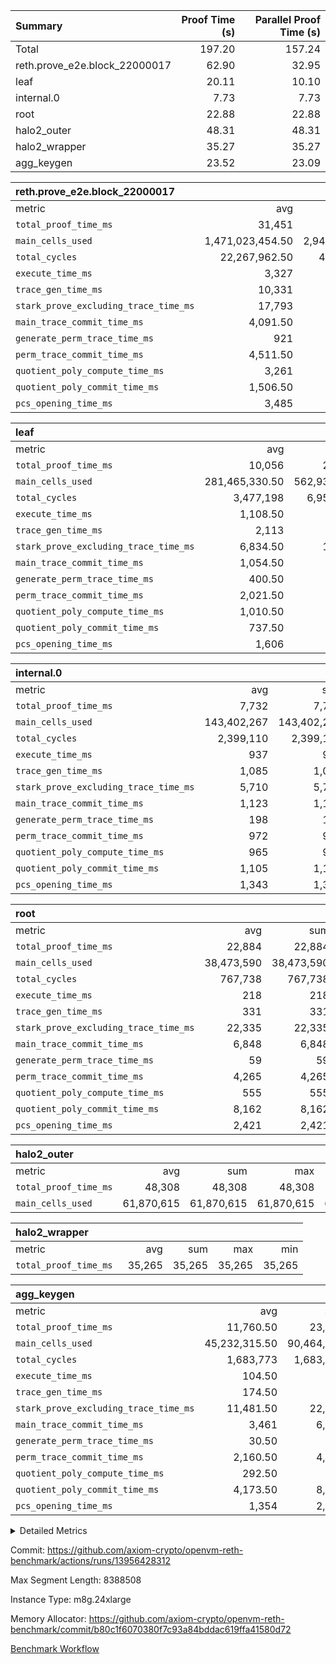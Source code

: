 | Summary | Proof Time (s) | Parallel Proof Time (s) |
|:---|---:|---:|
| Total |  197.20 |  157.24 |
| reth.prove_e2e.block_22000017 |  62.90 |  32.95 |
| leaf |  20.11 |  10.10 |
| internal.0 |  7.73 |  7.73 |
| root |  22.88 |  22.88 |
| halo2_outer |  48.31 |  48.31 |
| halo2_wrapper |  35.27 |  35.27 |
| agg_keygen |  23.52 |  23.09 |


| reth.prove_e2e.block_22000017 |||||
|:---|---:|---:|---:|---:|
|metric|avg|sum|max|min|
| `total_proof_time_ms ` |  31,451 |  62,902 |  32,950 |  29,952 |
| `main_cells_used     ` |  1,471,023,454.50 |  2,942,046,909 |  1,618,918,538 |  1,323,128,371 |
| `total_cycles        ` |  22,267,962.50 |  44,535,925 |  23,672,254 |  20,863,671 |
| `execute_time_ms     ` |  3,327 |  6,654 |  3,336 |  3,318 |
| `trace_gen_time_ms   ` |  10,331 |  20,662 |  11,580 |  9,082 |
| `stark_prove_excluding_trace_time_ms` |  17,793 |  35,586 |  18,052 |  17,534 |
| `main_trace_commit_time_ms` |  4,091.50 |  8,183 |  4,102 |  4,081 |
| `generate_perm_trace_time_ms` |  921 |  1,842 |  928 |  914 |
| `perm_trace_commit_time_ms` |  4,511.50 |  9,023 |  4,544 |  4,479 |
| `quotient_poly_compute_time_ms` |  3,261 |  6,522 |  3,379 |  3,143 |
| `quotient_poly_commit_time_ms` |  1,506.50 |  3,013 |  1,540 |  1,473 |
| `pcs_opening_time_ms ` |  3,485 |  6,970 |  3,607 |  3,363 |

| leaf |||||
|:---|---:|---:|---:|---:|
|metric|avg|sum|max|min|
| `total_proof_time_ms ` |  10,056 |  20,112 |  10,096 |  10,016 |
| `main_cells_used     ` |  281,465,330.50 |  562,930,661 |  284,046,505 |  278,884,156 |
| `total_cycles        ` |  3,477,198 |  6,954,396 |  3,494,245 |  3,460,151 |
| `execute_time_ms     ` |  1,108.50 |  2,217 |  1,115 |  1,102 |
| `trace_gen_time_ms   ` |  2,113 |  4,226 |  2,157 |  2,069 |
| `stark_prove_excluding_trace_time_ms` |  6,834.50 |  13,669 |  6,845 |  6,824 |
| `main_trace_commit_time_ms` |  1,054.50 |  2,109 |  1,055 |  1,054 |
| `generate_perm_trace_time_ms` |  400.50 |  801 |  401 |  400 |
| `perm_trace_commit_time_ms` |  2,021.50 |  4,043 |  2,039 |  2,004 |
| `quotient_poly_compute_time_ms` |  1,010.50 |  2,021 |  1,017 |  1,004 |
| `quotient_poly_commit_time_ms` |  737.50 |  1,475 |  742 |  733 |
| `pcs_opening_time_ms ` |  1,606 |  3,212 |  1,614 |  1,598 |

| internal.0 |||||
|:---|---:|---:|---:|---:|
|metric|avg|sum|max|min|
| `total_proof_time_ms ` |  7,732 |  7,732 |  7,732 |  7,732 |
| `main_cells_used     ` |  143,402,267 |  143,402,267 |  143,402,267 |  143,402,267 |
| `total_cycles        ` |  2,399,110 |  2,399,110 |  2,399,110 |  2,399,110 |
| `execute_time_ms     ` |  937 |  937 |  937 |  937 |
| `trace_gen_time_ms   ` |  1,085 |  1,085 |  1,085 |  1,085 |
| `stark_prove_excluding_trace_time_ms` |  5,710 |  5,710 |  5,710 |  5,710 |
| `main_trace_commit_time_ms` |  1,123 |  1,123 |  1,123 |  1,123 |
| `generate_perm_trace_time_ms` |  198 |  198 |  198 |  198 |
| `perm_trace_commit_time_ms` |  972 |  972 |  972 |  972 |
| `quotient_poly_compute_time_ms` |  965 |  965 |  965 |  965 |
| `quotient_poly_commit_time_ms` |  1,105 |  1,105 |  1,105 |  1,105 |
| `pcs_opening_time_ms ` |  1,343 |  1,343 |  1,343 |  1,343 |

| root |||||
|:---|---:|---:|---:|---:|
|metric|avg|sum|max|min|
| `total_proof_time_ms ` |  22,884 |  22,884 |  22,884 |  22,884 |
| `main_cells_used     ` |  38,473,590 |  38,473,590 |  38,473,590 |  38,473,590 |
| `total_cycles        ` |  767,738 |  767,738 |  767,738 |  767,738 |
| `execute_time_ms     ` |  218 |  218 |  218 |  218 |
| `trace_gen_time_ms   ` |  331 |  331 |  331 |  331 |
| `stark_prove_excluding_trace_time_ms` |  22,335 |  22,335 |  22,335 |  22,335 |
| `main_trace_commit_time_ms` |  6,848 |  6,848 |  6,848 |  6,848 |
| `generate_perm_trace_time_ms` |  59 |  59 |  59 |  59 |
| `perm_trace_commit_time_ms` |  4,265 |  4,265 |  4,265 |  4,265 |
| `quotient_poly_compute_time_ms` |  555 |  555 |  555 |  555 |
| `quotient_poly_commit_time_ms` |  8,162 |  8,162 |  8,162 |  8,162 |
| `pcs_opening_time_ms ` |  2,421 |  2,421 |  2,421 |  2,421 |

| halo2_outer |||||
|:---|---:|---:|---:|---:|
|metric|avg|sum|max|min|
| `total_proof_time_ms ` |  48,308 |  48,308 |  48,308 |  48,308 |
| `main_cells_used     ` |  61,870,615 |  61,870,615 |  61,870,615 |  61,870,615 |

| halo2_wrapper |||||
|:---|---:|---:|---:|---:|
|metric|avg|sum|max|min|
| `total_proof_time_ms ` |  35,265 |  35,265 |  35,265 |  35,265 |

| agg_keygen |||||
|:---|---:|---:|---:|---:|
|metric|avg|sum|max|min|
| `total_proof_time_ms ` |  11,760.50 |  23,521 |  23,091 |  430 |
| `main_cells_used     ` |  45,232,315.50 |  90,464,631 |  89,536,560 |  928,071 |
| `total_cycles        ` |  1,683,773 |  1,683,773 |  1,683,773 |  1,683,773 |
| `execute_time_ms     ` |  104.50 |  209 |  209 |  0 |
| `trace_gen_time_ms   ` |  174.50 |  349 |  323 |  26 |
| `stark_prove_excluding_trace_time_ms` |  11,481.50 |  22,963 |  22,559 |  404 |
| `main_trace_commit_time_ms` |  3,461 |  6,922 |  6,870 |  52 |
| `generate_perm_trace_time_ms` |  30.50 |  61 |  51 |  10 |
| `perm_trace_commit_time_ms` |  2,160.50 |  4,321 |  4,271 |  50 |
| `quotient_poly_compute_time_ms` |  292.50 |  585 |  555 |  30 |
| `quotient_poly_commit_time_ms` |  4,173.50 |  8,347 |  8,289 |  58 |
| `pcs_opening_time_ms ` |  1,354 |  2,708 |  2,509 |  199 |



<details>
<summary>Detailed Metrics</summary>

| air_name | block_number | quotient_deg | interactions | constraints |
| --- | --- | --- | --- | --- |
| AccessAdapterAir<16> | 22000017 | 2 | 5 | 12 | 
| AccessAdapterAir<2> | 22000017 | 2 | 5 | 12 | 
| AccessAdapterAir<32> | 22000017 | 2 | 5 | 12 | 
| AccessAdapterAir<4> | 22000017 | 2 | 5 | 12 | 
| AccessAdapterAir<64> | 22000017 | 2 | 5 | 12 | 
| AccessAdapterAir<8> | 22000017 | 2 | 5 | 12 | 
| BitwiseOperationLookupAir<8> | 22000017 | 2 | 2 | 4 | 
| KeccakVmAir | 22000017 | 2 | 321 | 4,511 | 
| MemoryMerkleAir<8> | 22000017 | 2 | 4 | 39 | 
| PersistentBoundaryAir<8> | 22000017 | 2 | 3 | 6 | 
| PhantomAir | 22000017 | 2 | 3 | 5 | 
| Poseidon2PeripheryAir<BabyBearParameters>, 1> | 22000017 | 2 | 1 | 286 | 
| ProgramAir | 22000017 | 1 | 1 | 4 | 
| RangeTupleCheckerAir<2> | 22000017 | 1 | 1 | 4 | 
| Rv32HintStoreAir | 22000017 | 2 | 18 | 28 | 
| Sha256VmAir | 22000017 | 2 | 50 | 663 | 
| VariableRangeCheckerAir | 22000017 | 1 | 1 | 4 | 
| VmAirWrapper<Rv32BaseAluAdapterAir, BaseAluCoreAir<4, 8> | 22000017 | 2 | 20 | 37 | 
| VmAirWrapper<Rv32BaseAluAdapterAir, LessThanCoreAir<4, 8> | 22000017 | 2 | 18 | 40 | 
| VmAirWrapper<Rv32BaseAluAdapterAir, ShiftCoreAir<4, 8> | 22000017 | 2 | 24 | 91 | 
| VmAirWrapper<Rv32BranchAdapterAir, BranchEqualCoreAir<4> | 22000017 | 2 | 11 | 20 | 
| VmAirWrapper<Rv32BranchAdapterAir, BranchLessThanCoreAir<4, 8> | 22000017 | 2 | 13 | 35 | 
| VmAirWrapper<Rv32CondRdWriteAdapterAir, Rv32JalLuiCoreAir> | 22000017 | 2 | 10 | 18 | 
| VmAirWrapper<Rv32HeapAdapterAir<2, 32, 32>, BaseAluCoreAir<32, 8> | 22000017 | 2 | 61 | 126 | 
| VmAirWrapper<Rv32HeapAdapterAir<2, 32, 32>, LessThanCoreAir<32, 8> | 22000017 | 2 | 31 | 129 | 
| VmAirWrapper<Rv32HeapAdapterAir<2, 32, 32>, MultiplicationCoreAir<32, 8> | 22000017 | 2 | 61 | 57 | 
| VmAirWrapper<Rv32HeapAdapterAir<2, 32, 32>, ShiftCoreAir<32, 8> | 22000017 | 2 | 79 | 2,161 | 
| VmAirWrapper<Rv32HeapBranchAdapterAir<2, 32>, BranchEqualCoreAir<32> | 22000017 | 2 | 20 | 55 | 
| VmAirWrapper<Rv32HeapBranchAdapterAir<2, 32>, BranchLessThanCoreAir<32, 8> | 22000017 | 2 | 22 | 126 | 
| VmAirWrapper<Rv32IsEqualModAdapterAir<2, 1, 32, 32>, ModularIsEqualCoreAir<32, 4, 8> | 22000017 | 2 | 25 | 225 | 
| VmAirWrapper<Rv32IsEqualModAdapterAir<2, 3, 16, 48>, ModularIsEqualCoreAir<48, 4, 8> | 22000017 | 2 | 41 | 333 | 
| VmAirWrapper<Rv32JalrAdapterAir, Rv32JalrCoreAir> | 22000017 | 2 | 16 | 20 | 
| VmAirWrapper<Rv32LoadStoreAdapterAir, LoadSignExtendCoreAir<4, 8> | 22000017 | 2 | 18 | 33 | 
| VmAirWrapper<Rv32LoadStoreAdapterAir, LoadStoreCoreAir<4> | 22000017 | 2 | 17 | 40 | 
| VmAirWrapper<Rv32MultAdapterAir, DivRemCoreAir<4, 8> | 22000017 | 2 | 25 | 84 | 
| VmAirWrapper<Rv32MultAdapterAir, MulHCoreAir<4, 8> | 22000017 | 2 | 24 | 31 | 
| VmAirWrapper<Rv32MultAdapterAir, MultiplicationCoreAir<4, 8> | 22000017 | 2 | 19 | 19 | 
| VmAirWrapper<Rv32RdWriteAdapterAir, Rv32AuipcCoreAir> | 22000017 | 2 | 12 | 14 | 
| VmAirWrapper<Rv32VecHeapAdapterAir<1, 2, 2, 32, 32>, FieldExpressionCoreAir> | 22000017 | 2 | 411 | 476 | 
| VmAirWrapper<Rv32VecHeapAdapterAir<1, 6, 6, 16, 16>, FieldExpressionCoreAir> | 22000017 | 2 | 824 | 913 | 
| VmAirWrapper<Rv32VecHeapAdapterAir<2, 1, 1, 32, 32>, FieldExpressionCoreAir> | 22000017 | 2 | 156 | 188 | 
| VmAirWrapper<Rv32VecHeapAdapterAir<2, 2, 2, 32, 32>, FieldExpressionCoreAir> | 22000017 | 2 | 422 | 451 | 
| VmAirWrapper<Rv32VecHeapAdapterAir<2, 3, 3, 16, 16>, FieldExpressionCoreAir> | 22000017 | 2 | 244 | 286 | 
| VmAirWrapper<Rv32VecHeapAdapterAir<2, 6, 6, 16, 16>, FieldExpressionCoreAir> | 22000017 | 2 | 662 | 695 | 
| VmConnectorAir | 22000017 | 2 | 5 | 10 | 

| block_number | execute_time_ms |
| --- | --- |
| 22000017 | 218 | 

| group | air_name | block_number | rows | quotient_deg | prep_cols | perm_cols | main_cols | interactions | constraints | cells |
| --- | --- | --- | --- | --- | --- | --- | --- | --- | --- | --- |
| agg_keygen | AccessAdapterAir<16> | 22000017 |  | 2 |  |  |  | 5 | 12 |  | 
| agg_keygen | AccessAdapterAir<2> | 22000017 | 524,288 | 8 |  | 16 | 11 | 5 | 12 | 14,155,776 | 
| agg_keygen | AccessAdapterAir<32> | 22000017 |  | 2 |  |  |  | 5 | 12 |  | 
| agg_keygen | AccessAdapterAir<4> | 22000017 | 262,144 | 8 |  | 16 | 13 | 5 | 12 | 7,602,176 | 
| agg_keygen | AccessAdapterAir<64> | 22000017 |  | 2 |  |  |  | 5 | 12 |  | 
| agg_keygen | AccessAdapterAir<8> | 22000017 | 8,192 | 8 |  | 16 | 17 | 5 | 12 | 270,336 | 
| agg_keygen | BitwiseOperationLookupAir<8> | 22000017 |  | 2 |  |  |  | 2 | 4 |  | 
| agg_keygen | FriReducedOpeningAir | 22000017 | 524,288 | 8 |  | 84 | 27 | 39 | 71 | 58,195,968 | 
| agg_keygen | JalRangeCheckAir | 22000017 | 65,536 | 8 |  | 28 | 12 | 9 | 14 | 2,621,440 | 
| agg_keygen | MemoryMerkleAir<8> | 22000017 |  | 2 |  |  |  | 4 | 39 |  | 
| agg_keygen | NativePoseidon2Air<BabyBearParameters>, 1> | 22000017 | 131,072 | 8 |  | 312 | 398 | 136 | 572 | 93,061,120 | 
| agg_keygen | PersistentBoundaryAir<8> | 22000017 |  | 2 |  |  |  | 3 | 6 |  | 
| agg_keygen | PhantomAir | 22000017 | 32,768 | 4 |  | 12 | 6 | 3 | 5 | 589,824 | 
| agg_keygen | Poseidon2PeripheryAir<BabyBearParameters>, 1> | 22000017 |  | 2 |  |  |  | 1 | 286 |  | 
| agg_keygen | ProgramAir | 22000017 | 131,072 | 1 |  | 8 | 10 | 1 | 4 | 2,359,296 | 
| agg_keygen | RangeTupleCheckerAir<2> | 22000017 |  | 1 |  |  |  | 1 | 4 |  | 
| agg_keygen | Rv32HintStoreAir | 22000017 |  | 2 |  |  |  | 18 | 28 |  | 
| agg_keygen | VariableRangeCheckerAir | 22000017 | 262,144 | 1 | 2 | 8 | 1 | 1 | 4 | 2,359,296 | 
| agg_keygen | VmAirWrapper<AluNativeAdapterAir, FieldArithmeticCoreAir> | 22000017 | 1,048,576 | 8 |  | 36 | 29 | 15 | 27 | 68,157,440 | 
| agg_keygen | VmAirWrapper<BranchNativeAdapterAir, BranchEqualCoreAir<1> | 22000017 | 262,144 | 8 |  | 28 | 23 | 11 | 25 | 13,369,344 | 
| agg_keygen | VmAirWrapper<NativeAdapterAir<2, 0>, PublicValuesCoreAir> | 22000017 | 64 | 8 |  | 28 | 27 | 11 | 30 | 3,520 | 
| agg_keygen | VmAirWrapper<NativeLoadStoreAdapterAir<1>, NativeLoadStoreCoreAir<1> | 22000017 | 524,288 | 8 |  | 40 | 21 | 15 | 20 | 31,981,568 | 
| agg_keygen | VmAirWrapper<NativeLoadStoreAdapterAir<4>, NativeLoadStoreCoreAir<4> | 22000017 | 131,072 | 8 |  | 40 | 27 | 15 | 20 | 8,781,824 | 
| agg_keygen | VmAirWrapper<NativeVectorizedAdapterAir<4>, FieldExtensionCoreAir> | 22000017 | 131,072 | 8 |  | 36 | 38 | 15 | 27 | 9,699,328 | 
| agg_keygen | VmAirWrapper<Rv32BaseAluAdapterAir, BaseAluCoreAir<4, 8> | 22000017 |  | 2 |  |  |  | 20 | 37 |  | 
| agg_keygen | VmAirWrapper<Rv32BaseAluAdapterAir, LessThanCoreAir<4, 8> | 22000017 |  | 2 |  |  |  | 18 | 40 |  | 
| agg_keygen | VmAirWrapper<Rv32BaseAluAdapterAir, ShiftCoreAir<4, 8> | 22000017 |  | 2 |  |  |  | 24 | 91 |  | 
| agg_keygen | VmAirWrapper<Rv32BranchAdapterAir, BranchEqualCoreAir<4> | 22000017 |  | 2 |  |  |  | 11 | 20 |  | 
| agg_keygen | VmAirWrapper<Rv32BranchAdapterAir, BranchLessThanCoreAir<4, 8> | 22000017 |  | 2 |  |  |  | 13 | 35 |  | 
| agg_keygen | VmAirWrapper<Rv32CondRdWriteAdapterAir, Rv32JalLuiCoreAir> | 22000017 |  | 2 |  |  |  | 10 | 18 |  | 
| agg_keygen | VmAirWrapper<Rv32JalrAdapterAir, Rv32JalrCoreAir> | 22000017 |  | 2 |  |  |  | 16 | 20 |  | 
| agg_keygen | VmAirWrapper<Rv32LoadStoreAdapterAir, LoadSignExtendCoreAir<4, 8> | 22000017 |  | 2 |  |  |  | 18 | 33 |  | 
| agg_keygen | VmAirWrapper<Rv32LoadStoreAdapterAir, LoadStoreCoreAir<4> | 22000017 |  | 2 |  |  |  | 17 | 40 |  | 
| agg_keygen | VmAirWrapper<Rv32MultAdapterAir, DivRemCoreAir<4, 8> | 22000017 |  | 2 |  |  |  | 25 | 84 |  | 
| agg_keygen | VmAirWrapper<Rv32MultAdapterAir, MulHCoreAir<4, 8> | 22000017 |  | 2 |  |  |  | 24 | 31 |  | 
| agg_keygen | VmAirWrapper<Rv32MultAdapterAir, MultiplicationCoreAir<4, 8> | 22000017 |  | 2 |  |  |  | 19 | 19 |  | 
| agg_keygen | VmAirWrapper<Rv32RdWriteAdapterAir, Rv32AuipcCoreAir> | 22000017 |  | 2 |  |  |  | 12 | 14 |  | 
| agg_keygen | VmConnectorAir | 22000017 | 2 | 8 | 1 | 16 | 5 | 5 | 10 | 42 | 
| agg_keygen | VolatileBoundaryAir | 22000017 | 131,072 | 4 |  | 12 | 11 | 4 | 17 | 3,014,656 | 

| group | air_name | block_number | idx | rows | prep_cols | perm_cols | main_cols | cells |
| --- | --- | --- | --- | --- | --- | --- | --- | --- |
| internal.0 | AccessAdapterAir<2> | 22000017 | 0 | 524,288 |  | 12 | 11 | 12,058,624 | 
| internal.0 | AccessAdapterAir<4> | 22000017 | 0 | 262,144 |  | 12 | 13 | 6,553,600 | 
| internal.0 | AccessAdapterAir<8> | 22000017 | 0 | 8,192 |  | 12 | 17 | 237,568 | 
| internal.0 | FriReducedOpeningAir | 22000017 | 0 | 1,048,576 |  | 44 | 27 | 74,448,896 | 
| internal.0 | JalRangeCheckAir | 22000017 | 0 | 131,072 |  | 16 | 12 | 3,670,016 | 
| internal.0 | NativePoseidon2Air<BabyBearParameters>, 1> | 22000017 | 0 | 262,144 |  | 160 | 398 | 146,276,352 | 
| internal.0 | PhantomAir | 22000017 | 0 | 65,536 |  | 8 | 6 | 917,504 | 
| internal.0 | ProgramAir | 22000017 | 0 | 131,072 |  | 8 | 10 | 2,359,296 | 
| internal.0 | VariableRangeCheckerAir | 22000017 | 0 | 262,144 | 2 | 8 | 1 | 2,359,296 | 
| internal.0 | VmAirWrapper<AluNativeAdapterAir, FieldArithmeticCoreAir> | 22000017 | 0 | 2,097,152 |  | 20 | 29 | 102,760,448 | 
| internal.0 | VmAirWrapper<BranchNativeAdapterAir, BranchEqualCoreAir<1> | 22000017 | 0 | 262,144 |  | 16 | 23 | 10,223,616 | 
| internal.0 | VmAirWrapper<NativeAdapterAir<2, 0>, PublicValuesCoreAir> | 22000017 | 0 | 64 |  | 16 | 23 | 2,496 | 
| internal.0 | VmAirWrapper<NativeLoadStoreAdapterAir<1>, NativeLoadStoreCoreAir<1> | 22000017 | 0 | 524,288 |  | 24 | 21 | 23,592,960 | 
| internal.0 | VmAirWrapper<NativeLoadStoreAdapterAir<4>, NativeLoadStoreCoreAir<4> | 22000017 | 0 | 262,144 |  | 24 | 27 | 13,369,344 | 
| internal.0 | VmAirWrapper<NativeVectorizedAdapterAir<4>, FieldExtensionCoreAir> | 22000017 | 0 | 262,144 |  | 20 | 38 | 15,204,352 | 
| internal.0 | VmConnectorAir | 22000017 | 0 | 2 | 1 | 12 | 5 | 34 | 
| internal.0 | VolatileBoundaryAir | 22000017 | 0 | 262,144 |  | 8 | 11 | 4,980,736 | 
| leaf | AccessAdapterAir<2> | 22000017 | 0 | 2,097,152 |  | 16 | 11 | 56,623,104 | 
| leaf | AccessAdapterAir<2> | 22000017 | 1 | 2,097,152 |  | 16 | 11 | 56,623,104 | 
| leaf | AccessAdapterAir<4> | 22000017 | 0 | 1,048,576 |  | 16 | 13 | 30,408,704 | 
| leaf | AccessAdapterAir<4> | 22000017 | 1 | 1,048,576 |  | 16 | 13 | 30,408,704 | 
| leaf | AccessAdapterAir<8> | 22000017 | 0 | 32,768 |  | 16 | 17 | 1,081,344 | 
| leaf | AccessAdapterAir<8> | 22000017 | 1 | 32,768 |  | 16 | 17 | 1,081,344 | 
| leaf | FriReducedOpeningAir | 22000017 | 0 | 4,194,304 |  | 84 | 27 | 465,567,744 | 
| leaf | FriReducedOpeningAir | 22000017 | 1 | 4,194,304 |  | 84 | 27 | 465,567,744 | 
| leaf | JalRangeCheckAir | 22000017 | 0 | 65,536 |  | 28 | 12 | 2,621,440 | 
| leaf | JalRangeCheckAir | 22000017 | 1 | 65,536 |  | 28 | 12 | 2,621,440 | 
| leaf | NativePoseidon2Air<BabyBearParameters>, 1> | 22000017 | 0 | 262,144 |  | 312 | 398 | 186,122,240 | 
| leaf | NativePoseidon2Air<BabyBearParameters>, 1> | 22000017 | 1 | 262,144 |  | 312 | 398 | 186,122,240 | 
| leaf | PhantomAir | 22000017 | 0 | 32,768 |  | 12 | 6 | 589,824 | 
| leaf | PhantomAir | 22000017 | 1 | 32,768 |  | 12 | 6 | 589,824 | 
| leaf | ProgramAir | 22000017 | 0 | 2,097,152 |  | 8 | 10 | 37,748,736 | 
| leaf | ProgramAir | 22000017 | 1 | 2,097,152 |  | 8 | 10 | 37,748,736 | 
| leaf | VariableRangeCheckerAir | 22000017 | 0 | 262,144 | 2 | 8 | 1 | 2,359,296 | 
| leaf | VariableRangeCheckerAir | 22000017 | 1 | 262,144 | 2 | 8 | 1 | 2,359,296 | 
| leaf | VmAirWrapper<AluNativeAdapterAir, FieldArithmeticCoreAir> | 22000017 | 0 | 2,097,152 |  | 36 | 29 | 136,314,880 | 
| leaf | VmAirWrapper<AluNativeAdapterAir, FieldArithmeticCoreAir> | 22000017 | 1 | 2,097,152 |  | 36 | 29 | 136,314,880 | 
| leaf | VmAirWrapper<BranchNativeAdapterAir, BranchEqualCoreAir<1> | 22000017 | 0 | 524,288 |  | 28 | 23 | 26,738,688 | 
| leaf | VmAirWrapper<BranchNativeAdapterAir, BranchEqualCoreAir<1> | 22000017 | 1 | 524,288 |  | 28 | 23 | 26,738,688 | 
| leaf | VmAirWrapper<NativeAdapterAir<2, 0>, PublicValuesCoreAir> | 22000017 | 0 | 64 |  | 28 | 27 | 3,520 | 
| leaf | VmAirWrapper<NativeAdapterAir<2, 0>, PublicValuesCoreAir> | 22000017 | 1 | 64 |  | 28 | 27 | 3,520 | 
| leaf | VmAirWrapper<NativeLoadStoreAdapterAir<1>, NativeLoadStoreCoreAir<1> | 22000017 | 0 | 1,048,576 |  | 40 | 21 | 63,963,136 | 
| leaf | VmAirWrapper<NativeLoadStoreAdapterAir<1>, NativeLoadStoreCoreAir<1> | 22000017 | 1 | 1,048,576 |  | 40 | 21 | 63,963,136 | 
| leaf | VmAirWrapper<NativeLoadStoreAdapterAir<4>, NativeLoadStoreCoreAir<4> | 22000017 | 0 | 262,144 |  | 40 | 27 | 17,563,648 | 
| leaf | VmAirWrapper<NativeLoadStoreAdapterAir<4>, NativeLoadStoreCoreAir<4> | 22000017 | 1 | 262,144 |  | 40 | 27 | 17,563,648 | 
| leaf | VmAirWrapper<NativeVectorizedAdapterAir<4>, FieldExtensionCoreAir> | 22000017 | 0 | 524,288 |  | 36 | 38 | 38,797,312 | 
| leaf | VmAirWrapper<NativeVectorizedAdapterAir<4>, FieldExtensionCoreAir> | 22000017 | 1 | 524,288 |  | 36 | 38 | 38,797,312 | 
| leaf | VmConnectorAir | 22000017 | 0 | 2 | 1 | 16 | 5 | 42 | 
| leaf | VmConnectorAir | 22000017 | 1 | 2 | 1 | 16 | 5 | 42 | 
| leaf | VolatileBoundaryAir | 22000017 | 0 | 1,048,576 |  | 12 | 11 | 24,117,248 | 
| leaf | VolatileBoundaryAir | 22000017 | 1 | 1,048,576 |  | 12 | 11 | 24,117,248 | 
| root | AccessAdapterAir<2> | 22000017 | 0 | 262,144 |  | 8 | 11 | 4,980,736 | 
| root | AccessAdapterAir<4> | 22000017 | 0 | 131,072 |  | 8 | 13 | 2,752,512 | 
| root | AccessAdapterAir<8> | 22000017 | 0 | 4,096 |  | 8 | 17 | 102,400 | 
| root | FriReducedOpeningAir | 22000017 | 0 | 131,072 |  | 24 | 27 | 6,684,672 | 
| root | JalRangeCheckAir | 22000017 | 0 | 32,768 |  | 12 | 12 | 786,432 | 
| root | NativePoseidon2Air<BabyBearParameters>, 1> | 22000017 | 0 | 32,768 |  | 84 | 398 | 15,794,176 | 
| root | PhantomAir | 22000017 | 0 | 8,192 |  | 8 | 6 | 114,688 | 
| root | ProgramAir | 22000017 | 0 | 131,072 |  | 8 | 10 | 2,359,296 | 
| root | VariableRangeCheckerAir | 22000017 | 0 | 262,144 | 2 | 8 | 1 | 2,359,296 | 
| root | VmAirWrapper<AluNativeAdapterAir, FieldArithmeticCoreAir> | 22000017 | 0 | 524,288 |  | 12 | 29 | 21,495,808 | 
| root | VmAirWrapper<BranchNativeAdapterAir, BranchEqualCoreAir<1> | 22000017 | 0 | 131,072 |  | 12 | 23 | 4,587,520 | 
| root | VmAirWrapper<NativeAdapterAir<2, 0>, PublicValuesCoreAir> | 22000017 | 0 | 64 |  | 12 | 22 | 2,176 | 
| root | VmAirWrapper<NativeLoadStoreAdapterAir<1>, NativeLoadStoreCoreAir<1> | 22000017 | 0 | 262,144 |  | 16 | 21 | 9,699,328 | 
| root | VmAirWrapper<NativeLoadStoreAdapterAir<4>, NativeLoadStoreCoreAir<4> | 22000017 | 0 | 65,536 |  | 16 | 27 | 2,818,048 | 
| root | VmAirWrapper<NativeVectorizedAdapterAir<4>, FieldExtensionCoreAir> | 22000017 | 0 | 65,536 |  | 12 | 38 | 3,276,800 | 
| root | VmConnectorAir | 22000017 | 0 | 2 | 1 | 8 | 5 | 26 | 
| root | VolatileBoundaryAir | 22000017 | 0 | 131,072 |  | 8 | 11 | 2,490,368 | 

| group | air_name | block_number | segment | rows | prep_cols | perm_cols | main_cols | cells |
| --- | --- | --- | --- | --- | --- | --- | --- | --- |
| agg_keygen | AccessAdapterAir<16> | 22000017 | 0 | 1 |  | 16 | 25 | 41 | 
| agg_keygen | AccessAdapterAir<2> | 22000017 | 0 | 1 |  | 16 | 11 | 27 | 
| agg_keygen | AccessAdapterAir<32> | 22000017 | 0 | 1 |  | 16 | 41 | 57 | 
| agg_keygen | AccessAdapterAir<4> | 22000017 | 0 | 1 |  | 16 | 13 | 29 | 
| agg_keygen | AccessAdapterAir<64> | 22000017 | 0 | 1 |  | 16 | 73 | 89 | 
| agg_keygen | AccessAdapterAir<8> | 22000017 | 0 | 1 |  | 16 | 17 | 33 | 
| agg_keygen | BitwiseOperationLookupAir<8> | 22000017 | 0 | 65,536 | 3 | 8 | 2 | 655,360 | 
| agg_keygen | MemoryMerkleAir<8> | 22000017 | 0 | 64 |  | 16 | 32 | 3,072 | 
| agg_keygen | PersistentBoundaryAir<8> | 22000017 | 0 | 1 |  | 12 | 20 | 32 | 
| agg_keygen | PhantomAir | 22000017 | 0 | 1 |  | 12 | 6 | 18 | 
| agg_keygen | Poseidon2PeripheryAir<BabyBearParameters>, 1> | 22000017 | 0 | 32 |  | 8 | 300 | 9,856 | 
| agg_keygen | ProgramAir | 22000017 | 0 | 1 |  | 8 | 10 | 18 | 
| agg_keygen | RangeTupleCheckerAir<2> | 22000017 | 0 | 524,288 | 2 | 8 | 1 | 4,718,592 | 
| agg_keygen | Rv32HintStoreAir | 22000017 | 0 | 1 |  | 44 | 32 | 76 | 
| agg_keygen | VariableRangeCheckerAir | 22000017 | 0 | 262,144 | 2 | 8 | 1 | 2,359,296 | 
| agg_keygen | VmAirWrapper<Rv32BaseAluAdapterAir, BaseAluCoreAir<4, 8> | 22000017 | 0 | 1 |  | 52 | 36 | 88 | 
| agg_keygen | VmAirWrapper<Rv32BaseAluAdapterAir, LessThanCoreAir<4, 8> | 22000017 | 0 | 1 |  | 40 | 37 | 77 | 
| agg_keygen | VmAirWrapper<Rv32BaseAluAdapterAir, ShiftCoreAir<4, 8> | 22000017 | 0 | 1 |  | 52 | 53 | 105 | 
| agg_keygen | VmAirWrapper<Rv32BranchAdapterAir, BranchEqualCoreAir<4> | 22000017 | 0 | 1 |  | 28 | 26 | 54 | 
| agg_keygen | VmAirWrapper<Rv32BranchAdapterAir, BranchLessThanCoreAir<4, 8> | 22000017 | 0 | 1 |  | 32 | 32 | 64 | 
| agg_keygen | VmAirWrapper<Rv32CondRdWriteAdapterAir, Rv32JalLuiCoreAir> | 22000017 | 0 | 1 |  | 28 | 18 | 46 | 
| agg_keygen | VmAirWrapper<Rv32JalrAdapterAir, Rv32JalrCoreAir> | 22000017 | 0 | 1 |  | 36 | 28 | 64 | 
| agg_keygen | VmAirWrapper<Rv32LoadStoreAdapterAir, LoadSignExtendCoreAir<4, 8> | 22000017 | 0 | 1 |  | 52 | 36 | 88 | 
| agg_keygen | VmAirWrapper<Rv32LoadStoreAdapterAir, LoadStoreCoreAir<4> | 22000017 | 0 | 1 |  | 52 | 41 | 93 | 
| agg_keygen | VmAirWrapper<Rv32MultAdapterAir, DivRemCoreAir<4, 8> | 22000017 | 0 | 1 |  | 72 | 59 | 131 | 
| agg_keygen | VmAirWrapper<Rv32MultAdapterAir, MulHCoreAir<4, 8> | 22000017 | 0 | 1 |  | 72 | 39 | 111 | 
| agg_keygen | VmAirWrapper<Rv32MultAdapterAir, MultiplicationCoreAir<4, 8> | 22000017 | 0 | 1 |  | 52 | 31 | 83 | 
| agg_keygen | VmAirWrapper<Rv32RdWriteAdapterAir, Rv32AuipcCoreAir> | 22000017 | 0 | 1 |  | 28 | 20 | 48 | 
| agg_keygen | VmConnectorAir | 22000017 | 0 | 2 | 1 | 16 | 5 | 42 | 
| reth.prove_e2e.block_22000017 | AccessAdapterAir<16> | 22000017 | 0 | 131,072 |  | 16 | 25 | 5,373,952 | 
| reth.prove_e2e.block_22000017 | AccessAdapterAir<16> | 22000017 | 1 | 262,144 |  | 16 | 25 | 10,747,904 | 
| reth.prove_e2e.block_22000017 | AccessAdapterAir<2> | 22000017 | 1 | 131,072 |  | 16 | 11 | 3,538,944 | 
| reth.prove_e2e.block_22000017 | AccessAdapterAir<32> | 22000017 | 0 | 65,536 |  | 16 | 41 | 3,735,552 | 
| reth.prove_e2e.block_22000017 | AccessAdapterAir<32> | 22000017 | 1 | 131,072 |  | 16 | 41 | 7,471,104 | 
| reth.prove_e2e.block_22000017 | AccessAdapterAir<4> | 22000017 | 0 | 64 |  | 16 | 13 | 1,856 | 
| reth.prove_e2e.block_22000017 | AccessAdapterAir<4> | 22000017 | 1 | 65,536 |  | 16 | 13 | 1,900,544 | 
| reth.prove_e2e.block_22000017 | AccessAdapterAir<8> | 22000017 | 0 | 2,097,152 |  | 16 | 17 | 69,206,016 | 
| reth.prove_e2e.block_22000017 | AccessAdapterAir<8> | 22000017 | 1 | 2,097,152 |  | 16 | 17 | 69,206,016 | 
| reth.prove_e2e.block_22000017 | BitwiseOperationLookupAir<8> | 22000017 | 0 | 65,536 | 3 | 8 | 2 | 655,360 | 
| reth.prove_e2e.block_22000017 | BitwiseOperationLookupAir<8> | 22000017 | 1 | 65,536 | 3 | 8 | 2 | 655,360 | 
| reth.prove_e2e.block_22000017 | KeccakVmAir | 22000017 | 0 | 131,072 |  | 1,056 | 3,163 | 552,992,768 | 
| reth.prove_e2e.block_22000017 | KeccakVmAir | 22000017 | 1 | 131,072 |  | 1,056 | 3,163 | 552,992,768 | 
| reth.prove_e2e.block_22000017 | MemoryMerkleAir<8> | 22000017 | 0 | 1,048,576 |  | 16 | 32 | 50,331,648 | 
| reth.prove_e2e.block_22000017 | MemoryMerkleAir<8> | 22000017 | 1 | 2,097,152 |  | 16 | 32 | 100,663,296 | 
| reth.prove_e2e.block_22000017 | PersistentBoundaryAir<8> | 22000017 | 0 | 1,048,576 |  | 12 | 20 | 33,554,432 | 
| reth.prove_e2e.block_22000017 | PersistentBoundaryAir<8> | 22000017 | 1 | 2,097,152 |  | 12 | 20 | 67,108,864 | 
| reth.prove_e2e.block_22000017 | PhantomAir | 22000017 | 0 | 64 |  | 12 | 6 | 1,152 | 
| reth.prove_e2e.block_22000017 | PhantomAir | 22000017 | 1 | 32 |  | 12 | 6 | 576 | 
| reth.prove_e2e.block_22000017 | Poseidon2PeripheryAir<BabyBearParameters>, 1> | 22000017 | 0 | 1,048,576 |  | 8 | 300 | 322,961,408 | 
| reth.prove_e2e.block_22000017 | Poseidon2PeripheryAir<BabyBearParameters>, 1> | 22000017 | 1 | 1,048,576 |  | 8 | 300 | 322,961,408 | 
| reth.prove_e2e.block_22000017 | ProgramAir | 22000017 | 0 | 1,048,576 |  | 8 | 10 | 18,874,368 | 
| reth.prove_e2e.block_22000017 | ProgramAir | 22000017 | 1 | 1,048,576 |  | 8 | 10 | 18,874,368 | 
| reth.prove_e2e.block_22000017 | RangeTupleCheckerAir<2> | 22000017 | 0 | 2,097,152 | 2 | 8 | 1 | 18,874,368 | 
| reth.prove_e2e.block_22000017 | RangeTupleCheckerAir<2> | 22000017 | 1 | 2,097,152 | 2 | 8 | 1 | 18,874,368 | 
| reth.prove_e2e.block_22000017 | Rv32HintStoreAir | 22000017 | 0 | 524,288 |  | 44 | 32 | 39,845,888 | 
| reth.prove_e2e.block_22000017 | Rv32HintStoreAir | 22000017 | 1 | 64 |  | 44 | 32 | 4,864 | 
| reth.prove_e2e.block_22000017 | VariableRangeCheckerAir | 22000017 | 0 | 262,144 | 2 | 8 | 1 | 2,359,296 | 
| reth.prove_e2e.block_22000017 | VariableRangeCheckerAir | 22000017 | 1 | 262,144 | 2 | 8 | 1 | 2,359,296 | 
| reth.prove_e2e.block_22000017 | VmAirWrapper<Rv32BaseAluAdapterAir, BaseAluCoreAir<4, 8> | 22000017 | 0 | 8,388,608 |  | 52 | 36 | 738,197,504 | 
| reth.prove_e2e.block_22000017 | VmAirWrapper<Rv32BaseAluAdapterAir, BaseAluCoreAir<4, 8> | 22000017 | 1 | 8,388,608 |  | 52 | 36 | 738,197,504 | 
| reth.prove_e2e.block_22000017 | VmAirWrapper<Rv32BaseAluAdapterAir, LessThanCoreAir<4, 8> | 22000017 | 0 | 524,288 |  | 40 | 37 | 40,370,176 | 
| reth.prove_e2e.block_22000017 | VmAirWrapper<Rv32BaseAluAdapterAir, LessThanCoreAir<4, 8> | 22000017 | 1 | 524,288 |  | 40 | 37 | 40,370,176 | 
| reth.prove_e2e.block_22000017 | VmAirWrapper<Rv32BaseAluAdapterAir, ShiftCoreAir<4, 8> | 22000017 | 0 | 1,048,576 |  | 52 | 53 | 110,100,480 | 
| reth.prove_e2e.block_22000017 | VmAirWrapper<Rv32BaseAluAdapterAir, ShiftCoreAir<4, 8> | 22000017 | 1 | 2,097,152 |  | 52 | 53 | 220,200,960 | 
| reth.prove_e2e.block_22000017 | VmAirWrapper<Rv32BranchAdapterAir, BranchEqualCoreAir<4> | 22000017 | 0 | 2,097,152 |  | 28 | 26 | 113,246,208 | 
| reth.prove_e2e.block_22000017 | VmAirWrapper<Rv32BranchAdapterAir, BranchEqualCoreAir<4> | 22000017 | 1 | 2,097,152 |  | 28 | 26 | 113,246,208 | 
| reth.prove_e2e.block_22000017 | VmAirWrapper<Rv32BranchAdapterAir, BranchLessThanCoreAir<4, 8> | 22000017 | 0 | 1,048,576 |  | 32 | 32 | 67,108,864 | 
| reth.prove_e2e.block_22000017 | VmAirWrapper<Rv32BranchAdapterAir, BranchLessThanCoreAir<4, 8> | 22000017 | 1 | 2,097,152 |  | 32 | 32 | 134,217,728 | 
| reth.prove_e2e.block_22000017 | VmAirWrapper<Rv32CondRdWriteAdapterAir, Rv32JalLuiCoreAir> | 22000017 | 0 | 524,288 |  | 28 | 18 | 24,117,248 | 
| reth.prove_e2e.block_22000017 | VmAirWrapper<Rv32CondRdWriteAdapterAir, Rv32JalLuiCoreAir> | 22000017 | 1 | 524,288 |  | 28 | 18 | 24,117,248 | 
| reth.prove_e2e.block_22000017 | VmAirWrapper<Rv32HeapAdapterAir<2, 32, 32>, BaseAluCoreAir<32, 8> | 22000017 | 0 | 128 |  | 192 | 168 | 46,080 | 
| reth.prove_e2e.block_22000017 | VmAirWrapper<Rv32HeapAdapterAir<2, 32, 32>, BaseAluCoreAir<32, 8> | 22000017 | 1 | 16,384 |  | 192 | 168 | 5,898,240 | 
| reth.prove_e2e.block_22000017 | VmAirWrapper<Rv32HeapAdapterAir<2, 32, 32>, LessThanCoreAir<32, 8> | 22000017 | 0 | 128 |  | 68 | 169 | 30,336 | 
| reth.prove_e2e.block_22000017 | VmAirWrapper<Rv32HeapAdapterAir<2, 32, 32>, LessThanCoreAir<32, 8> | 22000017 | 1 | 4,096 |  | 68 | 169 | 970,752 | 
| reth.prove_e2e.block_22000017 | VmAirWrapper<Rv32HeapAdapterAir<2, 32, 32>, MultiplicationCoreAir<32, 8> | 22000017 | 0 | 16 |  | 192 | 164 | 5,696 | 
| reth.prove_e2e.block_22000017 | VmAirWrapper<Rv32HeapAdapterAir<2, 32, 32>, MultiplicationCoreAir<32, 8> | 22000017 | 1 | 1,024 |  | 192 | 164 | 364,544 | 
| reth.prove_e2e.block_22000017 | VmAirWrapper<Rv32HeapAdapterAir<2, 32, 32>, ShiftCoreAir<32, 8> | 22000017 | 0 | 16 |  | 164 | 241 | 6,480 | 
| reth.prove_e2e.block_22000017 | VmAirWrapper<Rv32HeapAdapterAir<2, 32, 32>, ShiftCoreAir<32, 8> | 22000017 | 1 | 2,048 |  | 164 | 241 | 829,440 | 
| reth.prove_e2e.block_22000017 | VmAirWrapper<Rv32HeapBranchAdapterAir<2, 32>, BranchEqualCoreAir<32> | 22000017 | 0 | 128 |  | 48 | 124 | 22,016 | 
| reth.prove_e2e.block_22000017 | VmAirWrapper<Rv32HeapBranchAdapterAir<2, 32>, BranchEqualCoreAir<32> | 22000017 | 1 | 16,384 |  | 48 | 124 | 2,818,048 | 
| reth.prove_e2e.block_22000017 | VmAirWrapper<Rv32IsEqualModAdapterAir<2, 1, 32, 32>, ModularIsEqualCoreAir<32, 4, 8> | 22000017 | 0 | 32,768 |  | 56 | 166 | 7,274,496 | 
| reth.prove_e2e.block_22000017 | VmAirWrapper<Rv32IsEqualModAdapterAir<2, 1, 32, 32>, ModularIsEqualCoreAir<32, 4, 8> | 22000017 | 1 | 4,096 |  | 56 | 166 | 909,312 | 
| reth.prove_e2e.block_22000017 | VmAirWrapper<Rv32JalrAdapterAir, Rv32JalrCoreAir> | 22000017 | 0 | 524,288 |  | 36 | 28 | 33,554,432 | 
| reth.prove_e2e.block_22000017 | VmAirWrapper<Rv32JalrAdapterAir, Rv32JalrCoreAir> | 22000017 | 1 | 524,288 |  | 36 | 28 | 33,554,432 | 
| reth.prove_e2e.block_22000017 | VmAirWrapper<Rv32LoadStoreAdapterAir, LoadSignExtendCoreAir<4, 8> | 22000017 | 0 | 1,048,576 |  | 52 | 36 | 92,274,688 | 
| reth.prove_e2e.block_22000017 | VmAirWrapper<Rv32LoadStoreAdapterAir, LoadSignExtendCoreAir<4, 8> | 22000017 | 1 | 1,048,576 |  | 52 | 36 | 92,274,688 | 
| reth.prove_e2e.block_22000017 | VmAirWrapper<Rv32LoadStoreAdapterAir, LoadStoreCoreAir<4> | 22000017 | 0 | 8,388,608 |  | 52 | 41 | 780,140,544 | 
| reth.prove_e2e.block_22000017 | VmAirWrapper<Rv32LoadStoreAdapterAir, LoadStoreCoreAir<4> | 22000017 | 1 | 8,388,608 |  | 52 | 41 | 780,140,544 | 
| reth.prove_e2e.block_22000017 | VmAirWrapper<Rv32MultAdapterAir, DivRemCoreAir<4, 8> | 22000017 | 0 | 128 |  | 72 | 59 | 16,768 | 
| reth.prove_e2e.block_22000017 | VmAirWrapper<Rv32MultAdapterAir, DivRemCoreAir<4, 8> | 22000017 | 1 | 256 |  | 72 | 59 | 33,536 | 
| reth.prove_e2e.block_22000017 | VmAirWrapper<Rv32MultAdapterAir, MulHCoreAir<4, 8> | 22000017 | 0 | 8,192 |  | 72 | 39 | 909,312 | 
| reth.prove_e2e.block_22000017 | VmAirWrapper<Rv32MultAdapterAir, MulHCoreAir<4, 8> | 22000017 | 1 | 65,536 |  | 72 | 39 | 7,274,496 | 
| reth.prove_e2e.block_22000017 | VmAirWrapper<Rv32MultAdapterAir, MultiplicationCoreAir<4, 8> | 22000017 | 0 | 65,536 |  | 52 | 31 | 5,439,488 | 
| reth.prove_e2e.block_22000017 | VmAirWrapper<Rv32MultAdapterAir, MultiplicationCoreAir<4, 8> | 22000017 | 1 | 262,144 |  | 52 | 31 | 21,757,952 | 
| reth.prove_e2e.block_22000017 | VmAirWrapper<Rv32RdWriteAdapterAir, Rv32AuipcCoreAir> | 22000017 | 0 | 262,144 |  | 28 | 20 | 12,582,912 | 
| reth.prove_e2e.block_22000017 | VmAirWrapper<Rv32RdWriteAdapterAir, Rv32AuipcCoreAir> | 22000017 | 1 | 131,072 |  | 28 | 20 | 6,291,456 | 
| reth.prove_e2e.block_22000017 | VmAirWrapper<Rv32VecHeapAdapterAir<1, 2, 2, 32, 32>, FieldExpressionCoreAir> | 22000017 | 0 | 16,384 |  | 828 | 543 | 22,462,464 | 
| reth.prove_e2e.block_22000017 | VmAirWrapper<Rv32VecHeapAdapterAir<1, 2, 2, 32, 32>, FieldExpressionCoreAir> | 22000017 | 1 | 2,048 |  | 828 | 543 | 2,807,808 | 
| reth.prove_e2e.block_22000017 | VmAirWrapper<Rv32VecHeapAdapterAir<2, 1, 1, 32, 32>, FieldExpressionCoreAir> | 22000017 | 0 | 256 |  | 316 | 261 | 147,712 | 
| reth.prove_e2e.block_22000017 | VmAirWrapper<Rv32VecHeapAdapterAir<2, 1, 1, 32, 32>, FieldExpressionCoreAir> | 22000017 | 1 | 32 |  | 316 | 261 | 18,464 | 
| reth.prove_e2e.block_22000017 | VmAirWrapper<Rv32VecHeapAdapterAir<2, 2, 2, 32, 32>, FieldExpressionCoreAir> | 22000017 | 0 | 8,192 |  | 848 | 619 | 12,017,664 | 
| reth.prove_e2e.block_22000017 | VmAirWrapper<Rv32VecHeapAdapterAir<2, 2, 2, 32, 32>, FieldExpressionCoreAir> | 22000017 | 1 | 1,024 |  | 848 | 619 | 1,502,208 | 
| reth.prove_e2e.block_22000017 | VmConnectorAir | 22000017 | 0 | 2 | 1 | 16 | 5 | 42 | 
| reth.prove_e2e.block_22000017 | VmConnectorAir | 22000017 | 1 | 2 | 1 | 16 | 5 | 42 | 

| group | block_number | trace_gen_time_ms | total_proof_time_ms | total_cycles | total_cells | stark_prove_excluding_trace_time_ms | quotient_poly_compute_time_ms | quotient_poly_commit_time_ms | perm_trace_commit_time_ms | pcs_opening_time_ms | num_segments | main_trace_commit_time_ms | main_cells_used | halo2_total_cells | halo2_keygen_time_ms | generate_perm_trace_time_ms | execute_time_ms |
| --- | --- | --- | --- | --- | --- | --- | --- | --- | --- | --- | --- | --- | --- | --- | --- | --- | --- |
| agg_keygen | 22000017 | 323 | 23,091 | 1,683,773 | 316,222,954 | 22,559 | 555 | 8,289 | 4,271 | 2,509 | 1 | 6,870 | 89,536,560 | 8,037,489 | 17,768 | 51 | 209 | 
| halo2_outer | 22000017 |  | 48,308 |  |  |  |  |  |  |  |  |  | 61,870,615 |  |  |  |  | 
| halo2_wrapper | 22000017 |  | 35,265 |  |  |  |  |  |  |  |  |  |  |  |  |  |  | 
| reth.prove_e2e.block_22000017 | 22000017 |  |  |  |  |  |  |  |  |  | 2 |  |  |  |  |  |  | 

| group | block_number | cell_tracker_span | simple_advice_cells | lookup_advice_cells | fixed_cells |
| --- | --- | --- | --- | --- | --- |
| agg_keygen | 22000017 | VerifierProgram | 475,367 | 153,479 | 155,669 | 
| agg_keygen | 22000017 | VerifierProgram;CheckTraceHeightConstraints | 4,789 | 972 | 1,738 | 
| agg_keygen | 22000017 | VerifierProgram;PoseidonCell | 22,050 |  | 6,525 | 
| agg_keygen | 22000017 | VerifierProgram;stage-c-build-rounds | 19,490 | 2,717 | 6,687 | 
| agg_keygen | 22000017 | VerifierProgram;stage-c-build-rounds;PoseidonCell | 46,550 |  | 13,775 | 
| agg_keygen | 22000017 | VerifierProgram;stage-d-verify-pcs | 1,354,794 | 209,997 | 477,574 | 
| agg_keygen | 22000017 | VerifierProgram;stage-d-verify-pcs;PoseidonCell | 3,809,750 |  | 1,127,375 | 
| agg_keygen | 22000017 | VerifierProgram;stage-d-verify-pcs;stage-d-verifier-verify | 45,125 | 5,543 | 19,412 | 
| agg_keygen | 22000017 | VerifierProgram;stage-d-verify-pcs;stage-d-verifier-verify;PoseidonCell | 68,600 |  | 20,300 | 
| agg_keygen | 22000017 | VerifierProgram;stage-d-verify-pcs;stage-d-verifier-verify;cache-generator-powers | 66,304 | 11,396 | 20,384 | 
| agg_keygen | 22000017 | VerifierProgram;stage-d-verify-pcs;stage-d-verifier-verify;compute-reduced-opening;single-reduced-opening-eval | 7,900,284 | 327,292 | 1,461,068 | 
| agg_keygen | 22000017 | VerifierProgram;stage-d-verify-pcs;stage-d-verifier-verify;pre-compute-rounds-context | 76,224 | 11,116 | 22,232 | 
| agg_keygen | 22000017 | VerifierProgram;stage-d-verify-pcs;stage-d-verifier-verify;verify-batch | 49,728 |  | 6,216 | 
| agg_keygen | 22000017 | VerifierProgram;stage-d-verify-pcs;stage-d-verifier-verify;verify-batch;PoseidonCell | 9,264,780 |  | 2,744,280 | 
| agg_keygen | 22000017 | VerifierProgram;stage-d-verify-pcs;stage-d-verifier-verify;verify-batch;verify-batch-reduce-fast;PoseidonCell | 8,178,352 | 234,192 | 2,553,488 | 
| agg_keygen | 22000017 | VerifierProgram;stage-d-verify-pcs;stage-d-verifier-verify;verify-query | 946,708 | 163,940 | 269,808 | 
| agg_keygen | 22000017 | VerifierProgram;stage-d-verify-pcs;stage-d-verifier-verify;verify-query;verify-batch-ext | 102,144 |  | 12,768 | 
| agg_keygen | 22000017 | VerifierProgram;stage-d-verify-pcs;stage-d-verifier-verify;verify-query;verify-batch-ext;PoseidonCell | 15,647,184 |  | 4,634,784 | 
| agg_keygen | 22000017 | VerifierProgram;stage-d-verify-pcs;stage-d-verifier-verify;verify-query;verify-batch-ext;verify-batch-reduce-fast;PoseidonCell | 1,548,932 | 55,440 | 476,252 | 
| agg_keygen | 22000017 | VerifierProgram;stage-e-verify-constraints | 9,215,647 | 1,851,728 | 2,839,461 | 

| group | block_number | idx | trace_gen_time_ms | total_proof_time_ms | total_cycles | total_cells | stark_prove_excluding_trace_time_ms | quotient_poly_compute_time_ms | quotient_poly_commit_time_ms | perm_trace_commit_time_ms | pcs_opening_time_ms | main_trace_commit_time_ms | main_cells_used | generate_perm_trace_time_ms | execute_time_ms |
| --- | --- | --- | --- | --- | --- | --- | --- | --- | --- | --- | --- | --- | --- | --- | --- |
| internal.0 | 22000017 | 0 | 1,085 | 7,732 | 2,399,110 | 419,015,138 | 5,710 | 965 | 1,105 | 972 | 1,343 | 1,123 | 143,402,267 | 198 | 937 | 
| leaf | 22000017 | 0 | 2,157 | 10,096 | 3,494,245 | 1,090,620,906 | 6,824 | 1,004 | 742 | 2,004 | 1,614 | 1,055 | 284,046,505 | 401 | 1,115 | 
| leaf | 22000017 | 1 | 2,069 | 10,016 | 3,460,151 | 1,090,620,906 | 6,845 | 1,017 | 733 | 2,039 | 1,598 | 1,054 | 278,884,156 | 400 | 1,102 | 
| root | 22000017 | 0 | 331 | 22,884 | 767,738 | 80,304,282 | 22,335 | 555 | 8,162 | 4,265 | 2,421 | 6,848 | 38,473,590 | 59 | 218 | 

| group | block_number | idx | trace_height_constraint | weighted_sum | threshold |
| --- | --- | --- | --- | --- | --- |
| internal.0 | 22000017 | 0 | 0 | 10,354,820 | 2,013,265,921 | 
| internal.0 | 22000017 | 0 | 1 | 58,745,088 | 2,013,265,921 | 
| internal.0 | 22000017 | 0 | 2 | 5,177,410 | 2,013,265,921 | 
| internal.0 | 22000017 | 0 | 3 | 58,212,612 | 2,013,265,921 | 
| internal.0 | 22000017 | 0 | 4 | 524,288 | 2,013,265,921 | 
| internal.0 | 22000017 | 0 | 5 | 133,407,434 | 2,013,265,921 | 
| leaf | 22000017 | 0 | 0 | 18,546,820 | 2,013,265,921 | 
| leaf | 22000017 | 0 | 1 | 129,728,768 | 2,013,265,921 | 
| leaf | 22000017 | 0 | 2 | 9,273,410 | 2,013,265,921 | 
| leaf | 22000017 | 0 | 3 | 126,681,348 | 2,013,265,921 | 
| leaf | 22000017 | 0 | 4 | 524,288 | 2,013,265,921 | 
| leaf | 22000017 | 0 | 5 | 287,113,930 | 2,013,265,921 | 
| leaf | 22000017 | 1 | 0 | 18,546,820 | 2,013,265,921 | 
| leaf | 22000017 | 1 | 1 | 129,728,768 | 2,013,265,921 | 
| leaf | 22000017 | 1 | 2 | 9,273,410 | 2,013,265,921 | 
| leaf | 22000017 | 1 | 3 | 126,681,348 | 2,013,265,921 | 
| leaf | 22000017 | 1 | 4 | 524,288 | 2,013,265,921 | 
| leaf | 22000017 | 1 | 5 | 287,113,930 | 2,013,265,921 | 
| root | 22000017 | 0 | 0 | 2,252,928 | 2,013,265,921 | 
| root | 22000017 | 0 | 1 | 14,557,184 | 2,013,265,921 | 
| root | 22000017 | 0 | 2 | 1,126,464 | 2,013,265,921 | 
| root | 22000017 | 0 | 3 | 14,753,792 | 2,013,265,921 | 
| root | 22000017 | 0 | 4 | 262,144 | 2,013,265,921 | 
| root | 22000017 | 0 | 5 | 33,476,802 | 2,013,265,921 | 

| group | block_number | segment | trace_gen_time_ms | total_proof_time_ms | total_cycles | total_cells | stark_prove_excluding_trace_time_ms | quotient_poly_compute_time_ms | quotient_poly_commit_time_ms | perm_trace_commit_time_ms | pcs_opening_time_ms | main_trace_commit_time_ms | main_cells_used | generate_perm_trace_time_ms | execute_time_ms |
| --- | --- | --- | --- | --- | --- | --- | --- | --- | --- | --- | --- | --- | --- | --- | --- |
| agg_keygen | 22000017 | 0 | 26 | 430 |  | 7,747,690 | 404 | 30 | 58 | 50 | 199 | 52 | 928,071 | 10 | 0 | 
| reth.prove_e2e.block_22000017 | 22000017 | 0 | 9,082 | 29,952 | 20,863,671 | 3,178,992,385 | 17,534 | 3,143 | 1,473 | 4,544 | 3,363 | 4,081 | 1,323,128,371 | 914 | 3,336 | 
| reth.prove_e2e.block_22000017 | 22000017 | 1 | 11,580 | 32,950 | 23,672,254 | 3,405,174,506 | 18,052 | 3,379 | 1,540 | 4,479 | 3,607 | 4,102 | 1,618,918,538 | 928 | 3,318 | 

| group | block_number | segment | trace_height_constraint | weighted_sum | threshold |
| --- | --- | --- | --- | --- | --- |
| agg_keygen | 22000017 | 0 | 0 | 34 | 2,013,265,921 | 
| agg_keygen | 22000017 | 0 | 1 | 89 | 2,013,265,921 | 
| agg_keygen | 22000017 | 0 | 2 | 17 | 2,013,265,921 | 
| agg_keygen | 22000017 | 0 | 3 | 100 | 2,013,265,921 | 
| agg_keygen | 22000017 | 0 | 4 | 193 | 2,013,265,921 | 
| agg_keygen | 22000017 | 0 | 5 | 65 | 2,013,265,921 | 
| agg_keygen | 22000017 | 0 | 6 | 29 | 2,013,265,921 | 
| agg_keygen | 22000017 | 0 | 7 | 20 | 2,013,265,921 | 
| agg_keygen | 22000017 | 0 | 8 | 918,084 | 2,013,265,921 | 
| reth.prove_e2e.block_22000017 | 22000017 | 0 | 0 | 49,285,574 | 2,013,265,921 | 
| reth.prove_e2e.block_22000017 | 22000017 | 0 | 1 | 156,643,916 | 2,013,265,921 | 
| reth.prove_e2e.block_22000017 | 22000017 | 0 | 2 | 24,642,787 | 2,013,265,921 | 
| reth.prove_e2e.block_22000017 | 22000017 | 0 | 3 | 190,018,401 | 2,013,265,921 | 
| reth.prove_e2e.block_22000017 | 22000017 | 0 | 4 | 4,194,304 | 2,013,265,921 | 
| reth.prove_e2e.block_22000017 | 22000017 | 0 | 5 | 2,097,152 | 2,013,265,921 | 
| reth.prove_e2e.block_22000017 | 22000017 | 0 | 6 | 72,989,394 | 2,013,265,921 | 
| reth.prove_e2e.block_22000017 | 22000017 | 0 | 7 |  | 2,013,265,921 | 
| reth.prove_e2e.block_22000017 | 22000017 | 0 | 8 | 329,216 | 2,013,265,921 | 
| reth.prove_e2e.block_22000017 | 22000017 | 0 | 9 | 504,788,264 | 2,013,265,921 | 
| reth.prove_e2e.block_22000017 | 22000017 | 1 | 0 | 52,654,948 | 2,013,265,921 | 
| reth.prove_e2e.block_22000017 | 22000017 | 1 | 1 | 167,289,632 | 2,013,265,921 | 
| reth.prove_e2e.block_22000017 | 22000017 | 1 | 2 | 26,327,474 | 2,013,265,921 | 
| reth.prove_e2e.block_22000017 | 22000017 | 1 | 3 | 196,260,612 | 2,013,265,921 | 
| reth.prove_e2e.block_22000017 | 22000017 | 1 | 4 | 8,388,608 | 2,013,265,921 | 
| reth.prove_e2e.block_22000017 | 22000017 | 1 | 5 | 4,194,304 | 2,013,265,921 | 
| reth.prove_e2e.block_22000017 | 22000017 | 1 | 6 | 77,648,736 | 2,013,265,921 | 
| reth.prove_e2e.block_22000017 | 22000017 | 1 | 7 |  | 2,013,265,921 | 
| reth.prove_e2e.block_22000017 | 22000017 | 1 | 8 | 1,607,680 | 2,013,265,921 | 
| reth.prove_e2e.block_22000017 | 22000017 | 1 | 9 | 538,959,514 | 2,013,265,921 | 

| group | block_number | trace_height_constraint | weighted_sum | threshold |
| --- | --- | --- | --- | --- |
| agg_keygen | 22000017 | 0 | 5,963,908 | 2,013,265,921 | 
| agg_keygen | 22000017 | 1 | 32,661,760 | 2,013,265,921 | 
| agg_keygen | 22000017 | 2 | 2,981,954 | 2,013,265,921 | 
| agg_keygen | 22000017 | 3 | 31,998,212 | 2,013,265,921 | 
| agg_keygen | 22000017 | 4 | 262,144 | 2,013,265,921 | 
| agg_keygen | 22000017 | 5 | 74,261,194 | 2,013,265,921 | 

</details>


Commit: https://github.com/axiom-crypto/openvm-reth-benchmark/actions/runs/13956428312

Max Segment Length: 8388508

Instance Type: m8g.24xlarge

Memory Allocator: https://github.com/axiom-crypto/openvm-reth-benchmark/commit/b80c1f6070380f7c93a84bddac619ffa41580d72

[Benchmark Workflow]()
